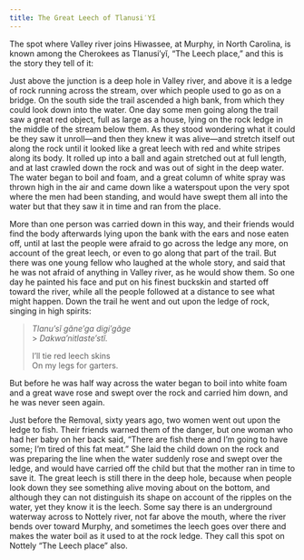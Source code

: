```yaml
---
title: The Great Leech of Tlanusi′Yĭ
---
```


The spot where Valley river joins Hiwassee, at Murphy, in North Carolina, is known among the Cherokees as Tlanusi′yĭ, “The Leech place,” and this is the story they tell of it:

Just above the junction is a deep hole in Valley river, and above it is a ledge of rock running across the stream, over which people used to go as on a bridge. On the south side the trail ascended a high bank, from which they could look down into the water. One day some men going along the trail saw a great red object, full as large as a house, lying on the rock ledge in the middle of the stream below them. As they stood wondering what it could be they saw it unroll—and then they knew it was alive—and stretch itself out along the rock until it looked like a great leech with red and white stripes along its body. It rolled up into a ball and again stretched out at full length, and at last crawled down the rock and was out of sight in the deep water. The water began to boil and foam, and a great column of white spray was thrown high in the air and came down like a waterspout upon the very spot where the men had been standing, and would have swept them all into the water but that they saw it in time and ran from the place.

More than one person was carried down in this way, and their friends would find the body afterwards lying upon the bank with the ears and nose eaten off, until at last the people were afraid to go across the ledge any more, on account of the great leech, or even to go along that part of the trail. But there was one young fellow who laughed at the whole story, and said that he was not afraid of anything in Valley river, as he would show them. So one day he painted his face and put on his finest buckskin and started off toward the river, while all the people followed at a distance to see what might happen. Down the trail he went and out upon the ledge of rock, singing in high spirits:

> _Tlanu′sĭ găne′ga digi′găge_<br /> > _Dakwa′nitlaste′stĭ._<br />
>
> I’ll tie red leech skins<br />
> On my legs for garters.<br />

But before he was half way across the water began to boil into white foam and a great wave rose and swept over the rock and carried him down, and he was never seen again.

Just before the Removal, sixty years ago, two women went out upon the ledge to fish. Their friends warned them of the danger, but one woman who had her baby on her back said, “There are fish there and I’m going to have some; I’m tired of this fat meat.” She laid the child down on the rock and was preparing the line when the water suddenly rose and swept over the ledge, and would have carried off the child but that the mother ran in time to save it. The great leech is still there in the deep hole, because when people look down they see something alive moving about on the bottom, and although they can not distinguish its shape on account of the ripples on the water, yet they know it is the leech. Some say there is an underground waterway across to Nottely river, not far above the mouth, where the river bends over toward Murphy, and sometimes the leech goes over there and makes the water boil as it used to at the rock ledge. They call this spot on Nottely “The Leech place” also.
